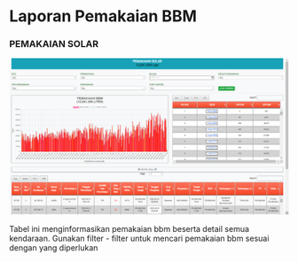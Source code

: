 # Laporan Pemakaian BBM

### PEMAKAIAN SOLAR

![](<../../.gitbook/assets/bbmoutreport (1).png>)

Tabel ini menginformasikan pemakaian bbm beserta detail semua kendaraan. Gunakan filter - filter untuk mencari pemakaian bbm sesuai dengan yang diperlukan
